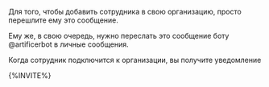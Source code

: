 Для того, чтобы добавить сотрудника в свою организацию, просто перешлите ему это сообщение.

Ему же, в свою очередь, нужно переслать это сообщение боту @artificerbot в личные сообщения.

Когда сотрудник подключится к организации, вы получите уведомление

{%INVITE%}